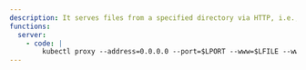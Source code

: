 ```yaml
---
description: It serves files from a specified directory via HTTP, i.e., `http://<IP>:4444/x/<file>`.
functions:
  server:
    - code: |
        kubectl proxy --address=0.0.0.0 --port=$LPORT --www=$LFILE --www-prefix=/x/
---
```

